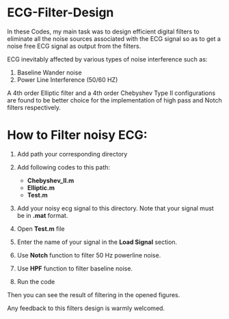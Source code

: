 # ECG-Filter-Design
In these Codes, my main task was to design efficient digital filters to eliminate all the noise sources associated with the ECG signal so as to get a noise free ECG signal as output from the filters.

ECG inevitably affected by various types of noise interference such as:

1. Baseline Wander noise
2. Power Line Interference (50/60 HZ)

A 4th order Elliptic filter and a 4th order Chebyshev Type II configurations are found to be better choice for the implementation of high pass and Notch filters respectively.

# How to Filter noisy ECG:
1. Add path your corresponding directory
2. Add following codes to this path:
      * **Chebyshev_II.m**
      * **Elliptic.m**
      * **Test.m**
  
3. Add your noisy ecg signal to this directory. Note that your signal must be in **.mat** format.
4. Open **Test.m** file
5. Enter the name of your signal in the **Load Signal** section. 
6. Use **Notch** function to filter 50 Hz powerline noise.
7. Use **HPF** function to filter baseline noise.
8. Run the code

Then you can see the result of filtering in the opened figures.

Any feedback to this filters design is warmly welcomed. 


